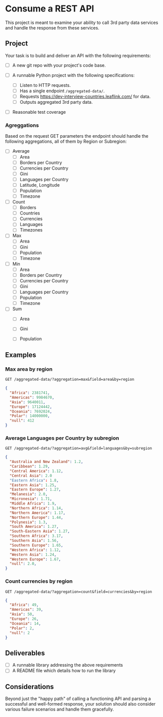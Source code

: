 # Consume a REST API

This project is meant to examine your ability to call 3rd party data services
and handle the response from these services.

## Project

Your task is to build and deliver an API with the following requirements:

- [ ] A new git repo with your project's code base.
- [ ] A runnable Python project with the following specifications:
  - [ ] Listen to HTTP requests.
  - [ ] Has a single endpoint `/aggregated-data/`.
  - [ ] Requests https://dev-interview-countries.leaflink.com/ for data.
  - [ ] Outputs aggregated 3rd party data.
- [ ] Reasonable test coverage


### Agreggations

Based on the request GET parameters the endpoint should handle the following
aggregations, all of them by Region or Subregion:

- [ ] Average
  - [ ] Area
  - [ ] Borders per Country
  - [ ] Currencies per Country
  - [ ] Gini
  - [ ] Languages per Country
  - [ ] Latitude, Longitude
  - [ ] Population
  - [ ] Timezone
- [ ] Count
  - [ ] Borders
  - [ ] Countries
  - [ ] Currencies
  - [ ] Languages
  - [ ] Timezones
- [ ] Max
  - [ ] Area
  - [ ] Gini
  - [ ] Population
  - [ ] Timezone
- [ ] Min
  - [ ] Area
  - [ ] Borders per Country
  - [ ] Currencies per Country
  - [ ] Gini
  - [ ] Languages per Country
  - [ ] Population
  - [ ] Timezone
- [ ] Sum
  - [ ] Area
  - [ ] Gini
  - [ ] Population


## Examples

### Max area by region

`GET /aggregated-data/?aggregation=max&field=area&by=region`

```json
{
  "Africa": 2381741,
  "Americas": 9984670,
  "Asia": 9640011,
  "Europe": 17124442,
  "Oceania": 7692024,
  "Polar": 14000000,
  "null": 412
}
```

### Average Languages per Country by subregion

`GET /aggregated-data/?aggregation=avg&field=languages&by=subregion`

```json
{
  "Australia and New Zealand": 1.2,
  "Caribbean": 1.29,
  "Central America": 1.12,
  "Central Asia": 2.0
  "Eastern Africa": 1.8,
  "Eastern Asia": 1.25,
  "Eastern Europe": 1.27,
  "Melanesia": 2.0,
  "Micronesia": 1.71,
  "Middle Africa": 1.9,
  "Northern Africa": 1.14,
  "Northern America": 1.17,
  "Northern Europe": 1.44,
  "Polynesia": 1.3,
  "South America": 1.27,
  "South-Eastern Asia": 1.27,
  "Southern Africa": 3.17,
  "Southern Asia": 1.56,
  "Southern Europe": 1.65,
  "Western Africa": 1.12,
  "Western Asia": 1.24,
  "Western Europe": 1.67,
  "null": 2.0,
}

```

### Count currencies by region

`GET /aggregated-data/?aggregation=count&field=currencies&by=region`

```json
{
  "Africa": 49,
  "Americas": 39,
  "Asia": 50,
  "Europe": 26,
  "Oceania": 14,
  "Polar": 2,
  "null": 2
}

```


## Deliverables

- [ ] A runnable library addressing the above requirements
- [ ] A README file which details how to run the library

## Considerations

Beyond just the "happy path" of calling a functioning API and parsing a
successful and well-formed response, your solution should also consider
various failure scenarios and handle them gracefully.
